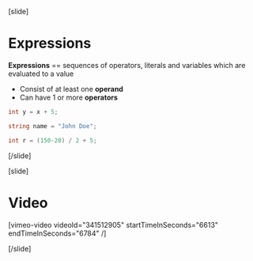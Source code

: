 [slide]
# Expressions
**Expressions** == sequences of operators, literals and variables which are evaluated to a value

  * Consist of at least one **operand**
  * Can have 1 or more **operators**
```csharp
int y = x + 5;
```
```csharp
string name = "John Doe";
```
```csharp
int r = (150-20) / 2 + 5;
```
[/slide]

[slide]
# Video

[vimeo-video videoId="341512905" startTimeInSeconds="6613" endTimeInSeconds="6784" /]

[/slide]